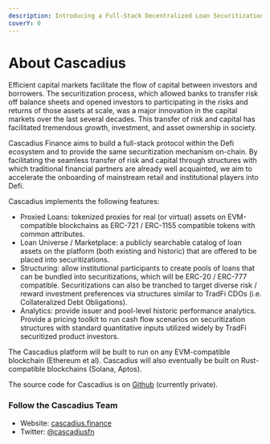 ```yaml
---
description: Introducing a Full-Stack Decentralized Loan Securitization Protocol
coverY: 0
---
```


# About Cascadius

Efficient capital markets facilitate the flow of capital between investors and borrowers.  The securitization process, which allowed banks to transfer risk off balance sheets and opened investors to participating in the risks and returns of those assets at scale, was a major innovation in the capital markets over the last several decades.  This transfer of risk and capital has facilitated tremendous growth, investment, and asset ownership in society.

Cascadius Finance aims to build a full-stack protocol within the Defi ecosystem and to provide the same securitization mechanism on-chain.  By facilitating the seamless transfer of risk and capital through structures with which traditional financial partners are already well acquainted, we aim to accelerate the onboarding of mainstream retail and institutional players into Defi.

Cascadius implements the following features:  &#x20;

* Proxied Loans: tokenized proxies for real (or virtual) assets on EVM-compatible blockchains as ERC-721 / ERC-1155 compatible tokens with common attributes.
* Loan Universe / Marketplace: a publicly searchable catalog of loan assets on the platform (both existing and historic) that are offered to be placed into securitizations.
* Structuring: allow institutional participants to create pools of loans that can be bundled into securitizations, which will be ERC-20 / ERC-777 compatible.  Securitizations can also be tranched to target diverse risk / reward investment preferences via structures similar to TradFi CDOs (i.e. Collateralized Debt Obligations).
* Analytics: provide issuer and pool-level historic performance analytics.  Provide a pricing toolkit to run cash flow scenarios on securitization structures with standard quantitative inputs utilized widely by TradFi securitized product investors.&#x20;

The Cascadius platform will be built to run on any EVM-compatible blockchain (Ethereum et al).  Cascadius will also eventually be built on Rust-compatible blockchains (Solana, Aptos).

The source code for Cascadius is on [Github](https://github.com/liangjh/cascadius-finance) (currently private).

### Follow the Cascadius Team

* Website:  [cascadius.finance](https://cascadius.finance)
* Twitter:   [@cascadiusfn](https://twitter.com/cascadiusfn)
